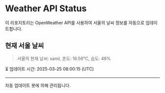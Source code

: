 
# Weather API Status

이 리포지토리는 OpenWeather API를 사용하여 서울의 날씨 정보를 자동으로 업데이트합니다.

## 현재 서울 날씨
> 서울의 현재 날씨: sand, 온도: 16.56°C, 습도: 48%

⏳ 업데이트 시간: 2025-03-25 08:00:15 (UTC)

---
자동 업데이트 봇에 의해 관리됩니다.
